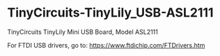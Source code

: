 # TinyCircuits-TinyLily_USB-ASL2111
TinyCircuits TinyLily Mini USB Board, Model ASL2111

For FTDI USB drivers, go to: https://www.ftdichip.com/FTDrivers.htm
